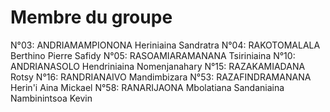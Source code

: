 # Membre du groupe
  N°03: ANDRIAMAMPIONONA Heriniaina Sandratra
  N°04: RAKOTOMALALA Berthino Pierre Safidy
  N°05: RASOAMIARAMANANA Tsiriniaina
  N°10: ANDRIANASOLO Hendriniaina Nomenjanahary
  N°15: RAZAKAMIADANA Rotsy
  N°16: RANDRIANAIVO Mandimbizara
  N°53: RAZAFINDRAMANANA Herin'i Aina Mickael
  N°58: RANARIJAONA Mbolatiana Sandaniaina Nambinintsoa Kevin

